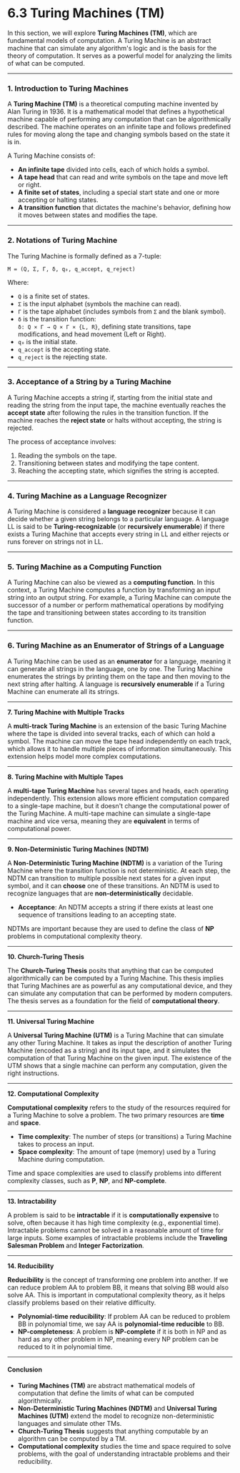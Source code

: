 # 6.3 Turing Machines (TM)

In this section, we will explore **Turing Machines (TM)**, which are fundamental models of computation. A Turing Machine is an abstract machine that can simulate any algorithm's logic and is the basis for the theory of computation. It serves as a powerful model for analyzing the limits of what can be computed.

***

### **1. Introduction to Turing Machines**

A **Turing Machine (TM)** is a theoretical computing machine invented by Alan Turing in 1936. It is a mathematical model that defines a hypothetical machine capable of performing any computation that can be algorithmically described. The machine operates on an infinite tape and follows predefined rules for moving along the tape and changing symbols based on the state it is in.

A Turing Machine consists of:

* **An infinite tape** divided into cells, each of which holds a symbol.
* **A tape head** that can read and write symbols on the tape and move left or right.
* **A finite set of states**, including a special start state and one or more accepting or halting states.
* **A transition function** that dictates the machine's behavior, defining how it moves between states and modifies the tape.

***

### 2. Notations of Turing Machine

The Turing Machine is formally defined as a 7-tuple:

`M = (Q, Σ, Γ, δ, q₀, q_accept, q_reject)`

Where:

* `Q` is a finite set of states.
* `Σ` is the input alphabet (symbols the machine can read).
* `Γ` is the tape alphabet (includes symbols from `Σ` and the blank symbol).
* `δ` is the transition function:\
  `δ: Q × Γ → Q × Γ × {L, R}`, defining state transitions, tape modifications, and head movement (Left or Right).
* `q₀` is the initial state.
* `q_accept` is the accepting state.
* `q_reject` is the rejecting state.

***

### **3. Acceptance of a String by a Turing Machine**

A Turing Machine accepts a string if, starting from the initial state and reading the string from the input tape, the machine eventually reaches the **accept state** after following the rules in the transition function. If the machine reaches the **reject state** or halts without accepting, the string is rejected.

The process of acceptance involves:

1. Reading the symbols on the tape.
2. Transitioning between states and modifying the tape content.
3. Reaching the accepting state, which signifies the string is accepted.

***

### **4. Turing Machine as a Language Recognizer**

A Turing Machine is considered a **language recognizer** because it can decide whether a given string belongs to a particular language. A language LL is said to be **Turing-recognizable** (or **recursively enumerable**) if there exists a Turing Machine that accepts every string in LL and either rejects or runs forever on strings not in LL.

***

### **5. Turing Machine as a Computing Function**

A Turing Machine can also be viewed as a **computing function**. In this context, a Turing Machine computes a function by transforming an input string into an output string. For example, a Turing Machine can compute the successor of a number or perform mathematical operations by modifying the tape and transitioning between states according to its transition function.

***

### **6. Turing Machine as an Enumerator of Strings of a Language**

A Turing Machine can be used as an **enumerator** for a language, meaning it can generate all strings in the language, one by one. The Turing Machine enumerates the strings by printing them on the tape and then moving to the next string after halting. A language is **recursively enumerable** if a Turing Machine can enumerate all its strings.

***

**7. Turing Machine with Multiple Tracks**

A **multi-track Turing Machine** is an extension of the basic Turing Machine where the tape is divided into several tracks, each of which can hold a symbol. The machine can move the tape head independently on each track, which allows it to handle multiple pieces of information simultaneously. This extension helps model more complex computations.

***

**8. Turing Machine with Multiple Tapes**

A **multi-tape Turing Machine** has several tapes and heads, each operating independently. This extension allows more efficient computation compared to a single-tape machine, but it doesn't change the computational power of the Turing Machine. A multi-tape machine can simulate a single-tape machine and vice versa, meaning they are **equivalent** in terms of computational power.

***

**9. Non-Deterministic Turing Machines (NDTM)**

A **Non-Deterministic Turing Machine (NDTM)** is a variation of the Turing Machine where the transition function is not deterministic. At each step, the NDTM can transition to multiple possible next states for a given input symbol, and it can **choose** one of these transitions. An NDTM is used to recognize languages that are **non-deterministically** decidable.

* **Acceptance**: An NDTM accepts a string if there exists at least one sequence of transitions leading to an accepting state.

NDTMs are important because they are used to define the class of **NP** problems in computational complexity theory.

***

**10. Church-Turing Thesis**

The **Church-Turing Thesis** posits that anything that can be computed algorithmically can be computed by a Turing Machine. This thesis implies that Turing Machines are as powerful as any computational device, and they can simulate any computation that can be performed by modern computers. The thesis serves as a foundation for the field of **computational theory**.

***

**11. Universal Turing Machine**

A **Universal Turing Machine (UTM)** is a Turing Machine that can simulate any other Turing Machine. It takes as input the description of another Turing Machine (encoded as a string) and its input tape, and it simulates the computation of that Turing Machine on the given input. The existence of the UTM shows that a single machine can perform any computation, given the right instructions.

***

**12. Computational Complexity**

**Computational complexity** refers to the study of the resources required for a Turing Machine to solve a problem. The two primary resources are **time** and **space**.

* **Time complexity**: The number of steps (or transitions) a Turing Machine takes to process an input.
* **Space complexity**: The amount of tape (memory) used by a Turing Machine during computation.

Time and space complexities are used to classify problems into different complexity classes, such as **P**, **NP**, and **NP-complete**.

***

**13. Intractability**

A problem is said to be **intractable** if it is **computationally expensive** to solve, often because it has high time complexity (e.g., exponential time). Intractable problems cannot be solved in a reasonable amount of time for large inputs. Some examples of intractable problems include the **Traveling Salesman Problem** and **Integer Factorization**.

***

**14. Reducibility**

**Reducibility** is the concept of transforming one problem into another. If we can reduce problem AA to problem BB, it means that solving BB would also solve AA. This is important in computational complexity theory, as it helps classify problems based on their relative difficulty.

* **Polynomial-time reducibility**: If problem AA can be reduced to problem BB in polynomial time, we say AA is **polynomial-time reducible** to BB.
* **NP-completeness**: A problem is **NP-complete** if it is both in NP and as hard as any other problem in NP, meaning every NP problem can be reduced to it in polynomial time.

***

#### Conclusion

* **Turing Machines (TM)** are abstract mathematical models of computation that define the limits of what can be computed algorithmically.
* **Non-Deterministic Turing Machines (NDTM)** and **Universal Turing Machines (UTM)** extend the model to recognize non-deterministic languages and simulate other TMs.
* **Church-Turing Thesis** suggests that anything computable by an algorithm can be computed by a TM.
* **Computational complexity** studies the time and space required to solve problems, with the goal of understanding intractable problems and their reducibility.
